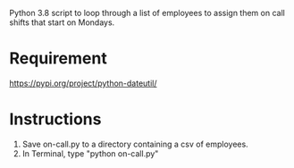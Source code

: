 Python 3.8 script to loop through a list of employees to assign them on call shifts that start on Mondays.

# Requirement
https://pypi.org/project/python-dateutil/

# Instructions
1. Save on-call.py to a directory containing a csv of employees.
1. In Terminal, type "python on-call.py"
